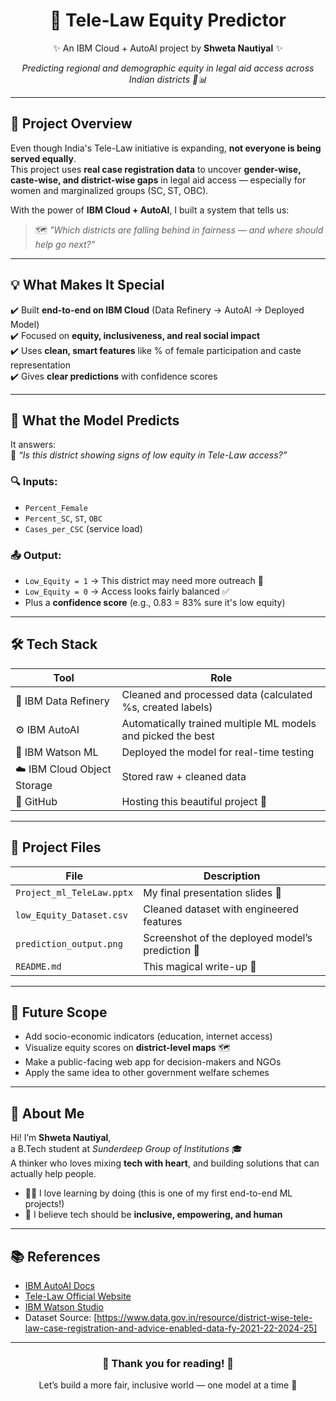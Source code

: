 <!-- README Banner -->
<h1 align="center">📖 Tele-Law Equity Predictor</h1>
<p align="center">✨ An IBM Cloud + AutoAI project by <b>Shweta Nautiyal</b> ✨</p>
<p align="center"><i>Predicting regional and demographic equity in legal aid access across Indian districts 🧠📊</i></p>

---

## 🌟 Project Overview

Even though India's Tele-Law initiative is expanding, **not everyone is being served equally**.  
This project uses **real case registration data** to uncover **gender-wise, caste-wise, and district-wise gaps** in legal aid access — especially for women and marginalized groups (SC, ST, OBC).  

With the power of **IBM Cloud + AutoAI**, I built a system that tells us:
> 🗺️ *"Which districts are falling behind in fairness — and where should help go next?"*

---

## 💡 What Makes It Special

✔️ Built **end-to-end on IBM Cloud** (Data Refinery → AutoAI → Deployed Model)  
✔️ Focused on **equity, inclusiveness, and real social impact**  
✔️ Uses **clean, smart features** like % of female participation and caste representation  
✔️ Gives **clear predictions** with confidence scores

---

## 🧠 What the Model Predicts

It answers:  
🎯 *“Is this district showing signs of low equity in Tele-Law access?”*

### 🔍 Inputs:
- `Percent_Female`
- `Percent_SC`, `ST`, `OBC`
- `Cases_per_CSC` (service load)

### 📤 Output:
- `Low_Equity = 1` → This district may need more outreach 💬  
- `Low_Equity = 0` → Access looks fairly balanced ✅  
- Plus a **confidence score** (e.g., 0.83 = 83% sure it's low equity)

---

## 🛠 Tech Stack

| Tool | Role |
|------|------|
| 🧼 IBM Data Refinery | Cleaned and processed data (calculated %s, created labels)  
| ⚙️ IBM AutoAI        | Automatically trained multiple ML models and picked the best  
| 🚀 IBM Watson ML     | Deployed the model for real-time testing  
| ☁️ IBM Cloud Object Storage | Stored raw + cleaned data  
| 🧾 GitHub            | Hosting this beautiful project 💖

---

## 📁 Project Files

| File | Description |
|------|-------------|
| `Project_ml_TeleLaw.pptx` | My final presentation slides 🎤  
| `low_Equity_Dataset.csv`     | Cleaned dataset with engineered features  
| `prediction_output.png`   | Screenshot of the deployed model’s prediction 🔮  
| `README.md`               | This magical write-up 🌟

---

## 🌱 Future Scope

- Add socio-economic indicators (education, internet access)
- Visualize equity scores on **district-level maps** 🗺️
- Make a public-facing web app for decision-makers and NGOs
- Apply the same idea to other government welfare schemes

---

## 💖 About Me

Hi! I’m **Shweta Nautiyal**,  
a B.Tech student at *Sunderdeep Group of Institutions* 🎓  
A thinker who loves mixing **tech with heart**, and building solutions that can actually help people.

- 👩‍💻 I love learning by doing (this is one of my first end-to-end ML projects!)  
- 💫 I believe tech should be **inclusive, empowering, and human**    

---

## 📚 References

- [IBM AutoAI Docs](https://www.ibm.com/cloud/watson-studio/autoai)  
- [Tele-Law Official Website](https://tele-law.in/)  
- [IBM Watson Studio](https://dataplatform.cloud.ibm.com/)  
- Dataset Source: [https://www.data.gov.in/resource/district-wise-tele-law-case-registration-and-advice-enabled-data-fy-2021-22-2024-25]

---

<h3 align="center">🌸 Thank you for reading! 🌸</h3>
<p align="center">Let’s build a more fair, inclusive world — one model at a time 💫</p>
